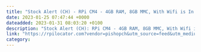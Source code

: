 ```yaml
---
title: "Stock Alert (CH) - RPi CM4 - 4GB RAM, 8GB MMC, With Wifi is In Stock at Pi-Shop"
date: 2023-01-25 07:47:44 +0000
dateadded: 2023-01-31 08:03:20 +0100
description: "Stock Alert (CH): RPi CM4 - 4GB RAM, 8GB MMC, With Wifi is In Stock at Pi-Shop"
link: "https://rpilocator.com?vendor=pishopch&utm_source=feed&utm_medium=rss"
category:
---
```

